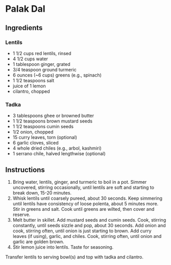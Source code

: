 # Palak Dal

## Ingredients

### Lentils

- 1 1/2 cups red lentils, rinsed
- 4 1/2 cups water
- 1 tablespoon ginger, grated
- 3/4 teaspoon ground turmeric
- 6 ounces (~6 cups) greens (e.g., spinach)
- 1 1/2 teaspoons salt
- juice of 1 lemon
- cilantro, chopped

### Tadka

- 3 tablespoons ghee or browned butter
- 1 1/2 teaspoons brown mustard seeds
- 1 1/2 teaspoons cumin seeds
- 1/2 onion, chopped
- 15 curry leaves, torn (optional)
- 6 garlic cloves, sliced
- 4 whole dried chiles (e.g., arbol, kashmiri)
- 1 serrano chile, halved lengthwise (optional)

## Instructions

1. Bring water, lentils, ginger, and turmeric to boil in a pot. Simmer uncovered, stirring occasionally, until lentils are soft and starting to break down, 15-20 minutes.
2. Whisk lentils until coarsely pureed, about 30 seconds. Keep simmering until lentils have consistency of loose polenta, about 5 minutes more. Stir in greens and salt. Cook until greens are wilted, then cover and reserve.
3. Melt butter in skillet. Add mustard seeds and cumin seeds. Cook, stirring constantly, until seeds sizzle and pop, about 30 seconds. Add onion and cook, stirring often, until onion is just starting to brown. Add curry leaves (if using), garlic, and chiles. Cook, stirring often, until onion and garlic are golden brown.
4. Stir lemon juice into lentils. Taste for seasoning.

Transfer lentils to serving bowl(s) and top with tadka and cilantro.
